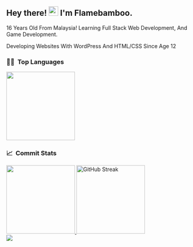 <h2> Hey there! <img src="https://media.giphy.com/media/hvRJCLFzcasrR4ia7z/giphy.gif" width="25px"> I'm Flamebamboo.</h2>

<p align="left">16 Years Old From Malaysia! Learning Full Stack Web Development, And Game Development.</p>
<p align="left">Developing Websites With WordPress And HTML/CSS Since Age 12</p>
<h3> 🧑‍💻 &nbsp;Top Languages</h3>

<img height="180em" src="https://github-readme-stats.vercel.app/api/top-langs/?username=flamebamboo&layout=compact&theme=tokyonight" />

<h3> 📈 &nbsp;Commit Stats</h3>

<a href="https://github.com/flamebamboo">
  <img height="180em" src="https://github-readme-stats.vercel.app/api?username=flamebamboo&show_icons=true&theme=tokyonight" />
  <img height="180em" src="https://streak-stats.demolab.com?user=flamebamboo&theme=tokyonight" alt="GitHub Streak" />
</a>

<br/>

<a href="https://github.com/flamebamboo">
  <img  src="https://github-readme-activity-graph.vercel.app/graph?username=flamebamboo&theme=react-dark" />
</a>

<br/>
